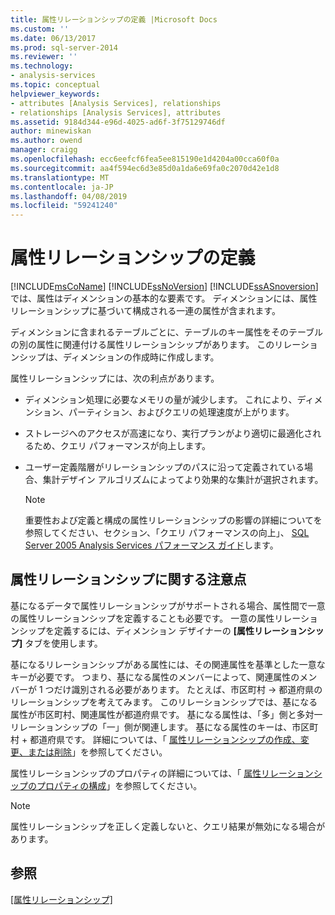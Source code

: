 ```yaml
---
title: 属性リレーションシップの定義 |Microsoft Docs
ms.custom: ''
ms.date: 06/13/2017
ms.prod: sql-server-2014
ms.reviewer: ''
ms.technology:
- analysis-services
ms.topic: conceptual
helpviewer_keywords:
- attributes [Analysis Services], relationships
- relationships [Analysis Services], attributes
ms.assetid: 9184d344-e96d-4025-ad6f-3f75129746df
author: minewiskan
ms.author: owend
manager: craigg
ms.openlocfilehash: ecc6eefcf6fea5ee815190e1d4204a00cca60f0a
ms.sourcegitcommit: aa4f594ec6d3e85d0a1da6e69fa0c2070d42e1d8
ms.translationtype: MT
ms.contentlocale: ja-JP
ms.lasthandoff: 04/08/2019
ms.locfileid: "59241240"
---
```

# <a name="define-attribute-relationships"></a>属性リレーションシップの定義
  [!INCLUDE[msCoName](../../includes/msconame-md.md)] [!INCLUDE[ssNoVersion](../../includes/ssnoversion-md.md)] [!INCLUDE[ssASnoversion](../../includes/ssasnoversion-md.md)] では、属性はディメンションの基本的な要素です。 ディメンションには、属性リレーションシップに基づいて構成される一連の属性が含まれます。  
  
 ディメンションに含まれるテーブルごとに、テーブルのキー属性をそのテーブルの別の属性に関連付ける属性リレーションシップがあります。 このリレーションシップは、ディメンションの作成時に作成します。  
  
 属性リレーションシップには、次の利点があります。  
  
-   ディメンション処理に必要なメモリの量が減少します。 これにより、ディメンション、パーティション、およびクエリの処理速度が上がります。  
  
-   ストレージへのアクセスが高速になり、実行プランがより適切に最適化されるため、クエリ パフォーマンスが向上します。  
  
-   ユーザー定義階層がリレーションシップのパスに沿って定義されている場合、集計デザイン アルゴリズムによってより効果的な集計が選択されます。  
  
    > [!NOTE]  
    >  重要性および定義と構成の属性リレーションシップの影響の詳細についてを参照してください、セクション、「クエリ パフォーマンスの向上」、 [SQL Server 2005 Analysis Services パフォーマンス ガイド](https://docsbay.net/Microsoft-SQL-Server-2005-Analysis-Services-Performance-Guide)します。  
  
## <a name="attribute-relationship-considerations"></a>属性リレーションシップに関する注意点  
 基になるデータで属性リレーションシップがサポートされる場合、属性間で一意の属性リレーションシップを定義することも必要です。 一意の属性リレーションシップを定義するには、ディメンション デザイナーの **[属性リレーションシップ]** タブを使用します。  
  
 基になるリレーションシップがある属性には、その関連属性を基準とした一意なキーが必要です。 つまり、基になる属性のメンバーによって、関連属性のメンバーが 1 つだけ識別される必要があります。 たとえば、市区町村 -> 都道府県のリレーションシップを考えてみます。 このリレーションシップでは、基になる属性が市区町村、関連属性が都道府県です。 基になる属性は、「多」側と多対一リレーションシップの「一」側が関連します。 基になる属性のキーは、市区町村 + 都道府県です。 詳細については、「 [属性リレーションシップの作成、変更、または削除](attribute-relationships-create-modify-or-delete-relationship.md)」を参照してください。  
  
 属性リレーションシップのプロパティの詳細については、「 [属性リレーションシップのプロパティの構成](attribute-relationships-configure-attribute-properties.md)」を参照してください。  
  
> [!NOTE]  
>  属性リレーションシップを正しく定義しないと、クエリ結果が無効になる場合があります。  
  
## <a name="see-also"></a>参照  
 [[属性リレーションシップ]](../multidimensional-models-olap-logical-dimension-objects/attribute-relationships.md)  
  
  

